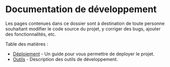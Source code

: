 # Documentation de développement

Les pages contenues dans ce dossier sont à destination de toute personne souhaitant modifier le code source du projet, y corriger des bugs, ajouter des fonctionnalités, etc.

Table des matières :

- [Déploiement](./deployment.md) - Un guide pour vous permettre de deployer le projet.
- [Outils](./tools.md) - Description des outils de développement.
